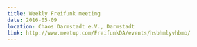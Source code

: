 ```yaml
---
title: Weekly Freifunk meeting
date: 2016-05-09
location: Chaos Darmstadt e.V., Darmstadt
link: http://www.meetup.com/FreifunkDA/events/hsbhmlyvhbmb/
---
```

